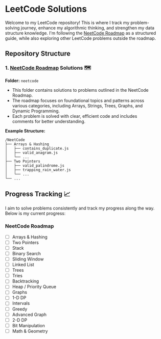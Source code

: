 # LeetCode Solutions

Welcome to my LeetCode repository! This is where I track my problem-solving journey, enhance my algorithmic thinking, and strengthen my data structure knowledge. I'm following the [NeetCode Roadmap](https://neetcode.io/roadmap) as a structured guide, while also exploring other LeetCode problems outside the roadmap.

## Repository Structure

### 1. [NeetCode Roadmap](https://neetcode.io/roadmap) Solutions 🗺️

**Folder:** `neetcode`

- This folder contains solutions to problems outlined in the NeetCode Roadmap.
- The roadmap focuses on foundational topics and patterns across various categories, including Arrays, Strings, Trees, Graphs, and Dynamic Programming.
- Each problem is solved with clear, efficient code and includes comments for better understanding.

**Example Structure:**

```
/NeetCode
├── Arrays & Hashing
│   ├── contains_duplicate.js
│   ├── valid_anagram.js
│   └── ...
├── Two Pointers
│   ├── valid_palindrome.js
│   ├── trapping_rain_water.js
│   └── ...
└── ...
```

## Progress Tracking 📈

I aim to solve problems consistently and track my progress along the way. Below is my current progress:

### NeetCode Roadmap

- [ ] Arrays & Hashing
- [ ] Two Pointers
- [ ] Stack
- [ ] Binary Search
- [ ] Sliding Window
- [ ] Linked List
- [ ] Trees
- [ ] Tries
- [ ] Backtracking
- [ ] Heap / Priority Queue
- [ ] Graphs
- [ ] 1-D DP
- [ ] Intervals
- [ ] Greedy
- [ ] Advanced Graph
- [ ] 2-D DP
- [ ] Bit Manipulation
- [ ] Math & Geometry
